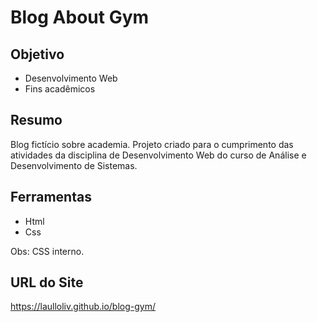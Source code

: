 # Blog About Gym

## Objetivo
- Desenvolvimento Web
- Fins acadêmicos

## Resumo
Blog fictício sobre academia. Projeto criado para o cumprimento das atividades
da disciplina de Desenvolvimento Web do
curso de Análise e Desenvolvimento de Sistemas.

## Ferramentas
 - Html
 - Css

Obs: CSS interno.

## URL do Site
https://laulloliv.github.io/blog-gym/

